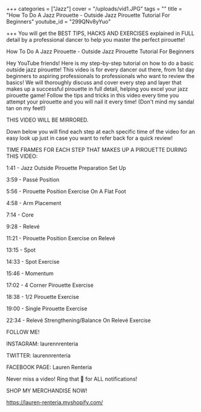 +++
categories = ["Jazz"]
cover = "/uploads/vid1.JPG"
tags = ""
title = "How To Do A Jazz Pirouette - Outside Jazz Pirouette Tutorial For Beginners"
youtube_id = "299QNv8yYuo"

+++
You will get the BEST TIPS, HACKS AND EXERCISES explained in FULL detail by a professional dancer to help you master the perfect pirouette!

How To Do A Jazz Pirouette - Outside Jazz Pirouette Tutorial For Beginners

Hey YouTube friends! Here is my step-by-step tutorial on how to do a basic outside jazz pirouette! This video is for every dancer out there, from 1st day beginners to aspiring professionals to professionals who want to review the basics! We will thoroughly discuss and cover every step and layer that makes up a successful pirouette in full detail, helping you excel your jazz pirouette game! Follow the tips and tricks in this video every time you attempt your pirouette and you will nail it every time! (Don't mind my sandal tan on my feet!)

THIS VIDEO WILL BE MIRRORED.

Down below you will find each step at each specific time of the video for an easy look up just in case you want to refer back for a quick review!

TIME FRAMES FOR EACH STEP THAT MAKES UP A PIROUETTE DURING THIS VIDEO:

1:41 - Jazz Outside Pirouette Preparation Set Up

3:59 - Passé Position

5:56 - Pirouette Position Exercise On A Flat Foot

4:58 - Arm Placement

7:14 - Core

9:28 - Relevé

11:21 - Pirouette Position Exercise on Relevé

13:15 - Spot

14:33 - Spot Exercise

15:46 - Momentum

17:02 - 4 Corner Pirouette Exercise

18:38 - 1/2 Pirouette Exercise

19:00 - Single Pirouette Exercise

22:34 - Relevé Strengthening/Balance On Relevé Exercise

FOLLOW ME!

INSTAGRAM: laurennrenteria

TWITTER: laurennrenteria

FACEBOOK PAGE: Lauren Renteria

Never miss a video! Ring that 🔔 for ALL notifications!

SHOP MY MERCHANDISE NOW!

https://lauren-renteria.myshopify.com/